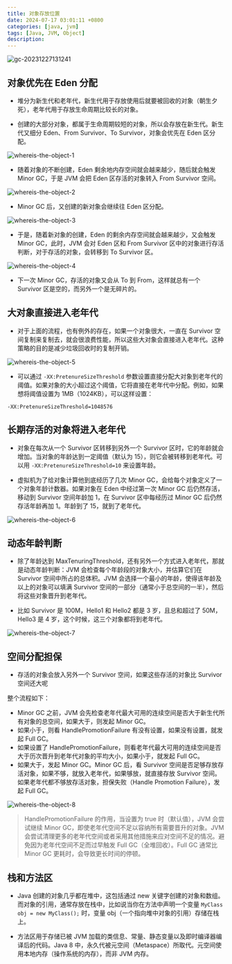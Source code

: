 ```yaml
---
title: 对象存放位置
date: 2024-07-17 03:01:11 +0800
categories: [java, jvm]
tags: [Java, JVM, Object]
description: 
---
```

![gc-20231227131241](./对象存放位置.assets/gc-20231227131241.png)

## 对象优先在 Eden 分配

- 堆分为新生代和老年代，新生代用于存放使用后就要被回收的对象（朝生夕死），老年代用于存放生命周期比较长的对象。

- 创建的大部分对象，都属于生命周期较短的对象，所以会存放在新生代。新生代又细分 Eden、From Survivor、To Survivor，对象会优先在 Eden 区分配。

![whereis-the-object-1](./对象存放位置.assets/whereis-the-object-1.png)

- 随着对象的不断创建，Eden 剩余地内存空间就会越来越少，随后就会触发 Minor GC，于是 JVM 会把 Eden 区存活的对象转入 From Survivor 空间。

![whereis-the-object-2](./对象存放位置.assets/whereis-the-object-2.png)

- Minor GC 后，又创建的新对象会继续往 Eden 区分配。

![whereis-the-object-3](./对象存放位置.assets/whereis-the-object-3.png)

- 于是，随着新对象的创建，Eden 的剩余内存空间就会越来越少，又会触发 Minor GC，此时，JVM 会对 Eden 区和 From Survivor 区中的对象进行存活判断，对于存活的对象，会转移到 To Survivor 区。

![whereis-the-object-4](./对象存放位置.assets/whereis-the-object-4.png)

- 下一次 Minor GC，存活的对象又会从 To 到 From，这样就总有一个 Survivor 区是空的，而另外一个是无碎片的。

## 大对象直接进入老年代

- 对于上面的流程，也有例外的存在，如果一个对象很大，一直在 Survivor 空间复制来复制去，就会很浪费性能，所以这些大对象会直接进入老年代。这种策略的目的是减少垃圾回收时的复制开销。

![whereis-the-object-5](./对象存放位置.assets/whereis-the-object-5.png)

- 可以通过 `-XX:PretenureSizeThreshold` 参数设置直接分配大对象到老年代的阈值。如果对象的大小超过这个阈值，它将直接在老年代中分配。例如，如果想将阈值设置为 1MB（1024KB），可以这样设置：

```text
-XX:PretenureSizeThreshold=1048576
```

## 长期存活的对象将进入老年代

- 对象在每次从一个 Survivor 区转移到另外一个 Survivor 区时，它的年龄就会增加。当对象的年龄达到一定阈值（默认为 15），则它会被转移到老年代。可以用 `-XX:PretenureSizeThreshold=10` 来设置年龄。

- 虚拟机为了给对象计算他到底经历了几次 Minor GC，会给每个对象定义了一个对象年龄计数器。如果对象在 Eden 中经过第一次 Minor  GC 后仍然存活，移动到 Survivor 空间年龄加 1，在 Survivor 区中每经历过 Minor GC 后仍然存活年龄再加  1。年龄到了 15，就到了老年代。

![whereis-the-object-6](./对象存放位置.assets/whereis-the-object-6.png)

## 动态年龄判断

- 除了年龄达到 MaxTenuringThreshold，还有另外一个方式进入老年代，那就是动态年龄判断：JVM  会检查每个年龄段的对象大小，并估算它们在 Survivor 空间中所占的总体积。JVM 会选择一个最小的年龄，使得该年龄及以上的对象可以填满  Survivor 空间的一部分（通常小于总空间的一半），然后将这些对象晋升到老年代。

- 比如 Survivor 是 100M，Hello1 和 Hello2 都是 3 岁，且总和超过了 50M，Hello3 是 4 岁，这个时候，这三个对象都将到老年代。

![whereis-the-object-7](./对象存放位置.assets/whereis-the-object-7.png)

## 空间分配担保

- 存活的对象会放入另外一个 Survivor 空间，如果这些存活的对象比 Survivor 空间还大呢

整个流程如下：

- Minor GC 之前，JVM 会先检查老年代最大可用的连续空间是否大于新生代所有对象的总空间，如果大于，则发起 Minor GC。
- 如果小于，则看 HandlePromotionFailure 有没有设置，如果没有设置，就发起 Full GC。
- 如果设置了 HandlePromotionFailure，则看老年代最大可用的连续空间是否大于历次晋升到老年代对象的平均大小，如果小于，就发起 Full GC。
- 如果大于，发起 Minor GC。Minor GC 后，看 Survivor 空间是否足够存放存活对象，如果不够，就放入老年代，如果够放，就直接存放  Survivor 空间。如果老年代都不够放存活对象，担保失败（Handle Promotion Failure），发起 Full GC。

![whereis-the-object-8](./对象存放位置.assets/whereis-the-object-8.png)

> HandlePromotionFailure 的作用，当设置为 true 时（默认值），JVM 会尝试继续 Minor  GC，即使老年代空间不足以容纳所有需要晋升的对象。JVM  会尝试清理更多的老年代空间或者采用其他措施来应对空间不足的情况。避免因为老年代空间不足而过早触发 Full GC（全堆回收）。Full GC  通常比 Minor GC 更耗时，会导致更长时间的停顿。

## 栈和方法区

- Java 创建的对象几乎都在堆中，这包括通过 new 关键字创建的对象和数组。而对象的引用，通常存放在栈中，比如说当你在方法中声明一个变量 `MyClass obj = new MyClass();` 时，变量 obj（一个指向堆中对象的引用）存储在栈上。

- 方法区用于存储已被 JVM 加载的类信息、常量、静态变量以及即时编译器编译后的代码。Java 8 中，永久代被元空间（Metaspace）所取代。元空间使用本地内存（操作系统的内存），而非 JVM 内存。
